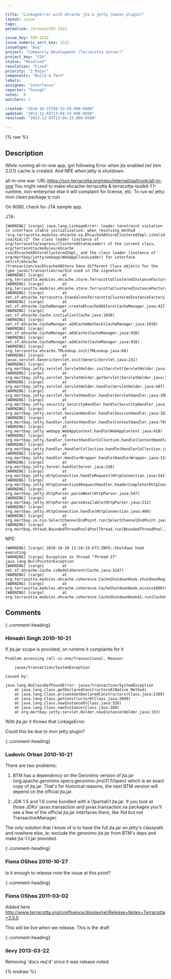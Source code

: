 ```yaml
---

title: "LinkageError with ehcache jta & jetty (maven plugin)"
layout: issue
tags: 
permalink: /browse/CDV-1522

issue_key: CDV-1522
issue_numeric_sort_key: 1522
issuetype: "Bug"
project: "Community Development (Terracotta Server)"
project_key: "CDV"
status: "Resolved"
resolution: "Fixed"
priority: "2 Major"
components: "Build & Test"
labels: 
assignee: "interfaces"
reporter: "hsingh"
votes:  0
watchers: 2

created: "2010-10-21T04:33:59.000-0400"
updated: "2013-12-03T13:04:33.000-0500"
resolved: "2013-12-03T13:04:33.000-0500"

---
```




{% raw %}



## Description

<div markdown="1" class="description">

While running all-in-one app, got following Error when jta enabled (w/ btm 2.0.1) cache is created. And NPE when jetty is shutdown.

all-in-one war: URL:https://svn.terracotta.org/repo/internal/qa/trunk/all-in-one 
You might need to make ehcache-terracotta & terracotta-toolkit-1.1-runtime, non-enterprise else it will complaint for license, etc.
To run w/ jetty: mvn clean package tc:run

On 8080, check for JTA sample app.

JTA:

```
[WARNING] [cargo] java.lang.LinkageError: loader constraint violation in interface itable initialization: when resolving method 
"org.terracotta.modules.ehcache.xa.EhcacheXAStoreClusteredImpl.isValid(Lnet/sf/ehcache/transaction/xa/VersionAwareCommand;Ljavax/transaction
/xa/Xid;)Z" the class loader (instance of org/terracotta/express/ClusteredStateLoader) of the current class, org/terracotta/modules/ehcache
/xa/EhcacheXAStoreClusteredImpl, and the class loader (instance of org/mortbay/jetty/webapp/WebAppClassLoader) for interface net/sf/ehcache
/transaction/xa/EhcacheXAStore have different Class objects for the type javax/transaction/xa/Xid used in the signature
[WARNING] [cargo]        at org.terracotta.modules.ehcache.store.TerracottaClusteredInstanceFactory.getOrCreateXAStore(TerracottaClusteredInstanceFactory.java:194)
[WARNING] [cargo]        at org.terracotta.modules.ehcache.store.TerracottaClusteredInstanceFactory.createXAStore(TerracottaClusteredInstanceFactory.java:125)
[WARNING] [cargo]        at net.sf.ehcache.terracotta.StandaloneTerracottaClusteredInstanceFactory.createXAStore(StandaloneTerracottaClusteredInstanceFactory.java:60)
[WARNING] [cargo]        at net.sf.ehcache.CacheManager.createEhcacheXAStore(CacheManager.java:427)
[WARNING] [cargo]        at net.sf.ehcache.Cache.initialise(Cache.java:1038)
[WARNING] [cargo]        at net.sf.ehcache.CacheManager.addCacheNoCheck(CacheManager.java:1010)
[WARNING] [cargo]        at net.sf.ehcache.CacheManager.addCache(CacheManager.java:938)
[WARNING] [cargo]        at net.sf.ehcache.CacheManager.addCache(CacheManager.java:916)
[WARNING] [cargo]        at org.terracotta.ehcache.TMLookup.init(TMLookup.java:68)
[WARNING] [cargo]        at javax.servlet.GenericServlet.init(GenericServlet.java:241)
[WARNING] [cargo]        at org.mortbay.jetty.servlet.ServletHolder.initServlet(ServletHolder.java:440)
[WARNING] [cargo]        at org.mortbay.jetty.servlet.ServletHolder.getServlet(ServletHolder.java:339)
[WARNING] [cargo]        at org.mortbay.jetty.servlet.ServletHolder.handle(ServletHolder.java:487)
[WARNING] [cargo]        at org.mortbay.jetty.servlet.ServletHandler.handle(ServletHandler.java:390)
[WARNING] [cargo]        at org.mortbay.jetty.security.SecurityHandler.handle(SecurityHandler.java:216)
[WARNING] [cargo]        at org.mortbay.jetty.servlet.SessionHandler.handle(SessionHandler.java:182)
[WARNING] [cargo]        at org.mortbay.jetty.handler.ContextHandler.handle(ContextHandler.java:765)
[WARNING] [cargo]        at org.mortbay.jetty.webapp.WebAppContext.handle(WebAppContext.java:418)
[WARNING] [cargo]        at org.mortbay.jetty.handler.ContextHandlerCollection.handle(ContextHandlerCollection.java:230)
[WARNING] [cargo]        at org.mortbay.jetty.handler.HandlerCollection.handle(HandlerCollection.java:114)
[WARNING] [cargo]        at org.mortbay.jetty.handler.HandlerWrapper.handle(HandlerWrapper.java:152)
[WARNING] [cargo]        at org.mortbay.jetty.Server.handle(Server.java:326)
[WARNING] [cargo]        at org.mortbay.jetty.HttpConnection.handleRequest(HttpConnection.java:542)
[WARNING] [cargo]        at org.mortbay.jetty.HttpConnection$RequestHandler.headerComplete(HttpConnection.java:923)
[WARNING] [cargo]        at org.mortbay.jetty.HttpParser.parseNext(HttpParser.java:547)
[WARNING] [cargo]        at org.mortbay.jetty.HttpParser.parseAvailable(HttpParser.java:212)
[WARNING] [cargo]        at org.mortbay.jetty.HttpConnection.handle(HttpConnection.java:404)
[WARNING] [cargo]        at org.mortbay.io.nio.SelectChannelEndPoint.run(SelectChannelEndPoint.java:409)
[WARNING] [cargo]        at org.mortbay.thread.BoundedThreadPool$PoolThread.run(BoundedThreadPool.java:451)
```

NPE:

```
[WARNING] [cargo] 2010-10-20 13:18:19.673:INFO::Shutdown hook executing
[WARNING] [cargo] Exception in thread "Thread-17" java.lang.NullPointerException
[WARNING] [cargo]        at net.sf.ehcache.Cache.isNodeCoherent(Cache.java:3247)
[WARNING] [cargo]        at org.terracotta.modules.ehcache.coherence.CacheShutdownHook.shutdownRegisteredCaches(CacheShutdownHook.java:50)
[WARNING] [cargo]        at org.terracotta.modules.ehcache.coherence.CacheShutdownHook.access$000(CacheShutdownHook.java:19)
[WARNING] [cargo]        at org.terracotta.modules.ehcache.coherence.CacheShutdownHook$1.run(CacheShutdownHook.java:29)
```


</div>

## Comments


{:.comment-heading}
### **Himadri Singh** <span class="date">2010-10-21</span>

<div markdown="1" class="comment">


If jta.jar scope is provided, on runtime it complaints for it

```
Problem accessing /all-in-one/Transactional. Reason:

    javax/transaction/SystemException

Caused by:

java.lang.NoClassDefFoundError: javax/transaction/SystemException
	at java.lang.Class.getDeclaredConstructors0(Native Method)
	at java.lang.Class.privateGetDeclaredConstructors(Class.java:2389)
	at java.lang.Class.getConstructor0(Class.java:2699)
	at java.lang.Class.newInstance0(Class.java:326)
	at java.lang.Class.newInstance(Class.java:308)
	at org.mortbay.jetty.servlet.Holder.newInstance(Holder.java:153)

```

With jta.jar it throws that LinkageError.

Could this be due to mvn jetty plugin?


</div>


{:.comment-heading}
### **Ludovic Orban** <span class="date">2010-10-21</span>

<div markdown="1" class="comment">

There are two problems:

1) BTM has a dependency on the Geronimo version of jta.jar (org.apache.geronimo.specs:geronimo-jms\11.1\1spec) which is an exact copy of jta.jar. That's for historical reasons, the next BTM version will depend on the official jta.jar. 

2) JDK 1.5 and 1.6 come bundled with a \1partial\1 jta.jar. If you look at those JDKs' javax.transaction and javax.transaction.xa packages you'll see a few of the official jta.jar interfaces there, like Xid but not TransactionManager.

The only solution that I know of is to have the full jta.jar on jetty's classpath and nowhere else, ie: exclude the geronimo jta jar from BTM's deps and make jta-1.1.jar provided.


</div>


{:.comment-heading}
### **Fiona OShea** <span class="date">2010-10-27</span>

<div markdown="1" class="comment">

Is it enough to release note the issue at this point?

</div>


{:.comment-heading}
### **Fiona OShea** <span class="date">2011-03-02</span>

<div markdown="1" class="comment">

Added here http://www.terracotta.org/confluence/display/rel/Release+Notes+Terracotta+3.5.0

This will be live when we release. This is the draft

</div>


{:.comment-heading}
### **ilevy** <span class="date">2013-03-22</span>

<div markdown="1" class="comment">

Removing 'docs req'd' since it was release noted.

</div>



{% endraw %}
